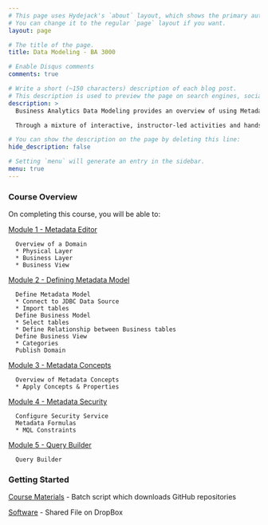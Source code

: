 ```yaml
---
# This page uses Hydejack's `about` layout, which shows the primary author's picture and about text at the top.
# You can change it to the regular `page` layout if you want.
layout: page

# The title of the page.
title: Data Modeling - BA 3000

# Enable Disqus comments
comments: true

# Write a short (~150 characters) description of each blog post.
# This description is used to preview the page on search engines, social media, etc.
description: >
  Business Analytics Data Modeling provides an overview of using Metadata Editor and Schema Workbench to create data models used by Interactive Reporting, Analyzer, and Report Designer.

  Through a mixture of interactive, instructor-led activities and hands-on exercises, students learn to create metadata models with Metadata Editor, and Mondrian schema (cubes and stars) with Schema Workbench.

# You can show the description on the page by deleting this line:
hide_description: false

# Setting `menu` will generate an entry in the sidebar.
menu: true
---
```


### Course Overview

On completing this course, you will be able to:

[Module 1 - Metadata Editor](BA3000.1.md)
```
  Overview of a Domain
  * Physical Layer
  * Business Layer
  * Business View
```
[Module 2 - Defining Metadata Model](BA3000.2.md)
```
  Define Metadata Model
  * Connect to JDBC Data Source
  * Import tables
  Define Business Model
  * Select tables
  * Define Relationship between Business tables
  Define Business View
  * Categories
  Publish Domain
```  

[Module 3 - Metadata Concepts](BA3000.3.md)
```
  Overview of Metadata Concepts
  * Apply Concepts & Properties
```

[Module 4 - Metadata Security](BA3000.4.md)
```
  Configure Security Service
  Metadata Formulas
  * MQL Constraints
```

[Module 5 - Query Builder](BA3000.5.md)
```
  Query Builder
```


### Getting Started

[Course Materials](/scripts/BA-3000.cmd) - Batch script which downloads GitHub repositories

[Software](https://www.dropbox.com/sh/6nl31ts10sjimnr/AADFXjTek4f9ANyBivVVAhqFa?dl=0) - Shared File on DropBox

